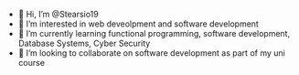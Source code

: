 - 👋 Hi, I’m @Stearsio19
- 👀 I’m interested in web deveolpment and software development 
- 🌱 I’m currently learning functional programming, software development, Database Systems, Cyber Security
- 💞️ I’m looking to collaborate on software development as part of my uni course

<!---
Stearsio19/Stearsio19 is a ✨ special ✨ repository because its `README.md` (this file) appears on your GitHub profile.
You can click the Preview link to take a look at your changes.
--->
